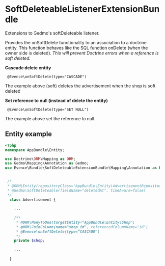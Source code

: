 # SoftDeleteableListenerExtensionBundle
Extensions to Gedmo's softDeleteable listener.

Provides the onSoftDelete functionality to an association to a doctrine entity. This function behaves like the SQL function onDelete (when the owner side is deleted). *This will prevent Doctrine errors when a reference is soft deleted.*

**Cascade delete entity**

```
 @Evence\onSoftDelete(type="CASCADE")
```

The example above (soft) deletes the advertisement when the shop is soft deleted


**Set reference to null (instead of delete the entity)**

```
 @Evence\onSoftDelete(type="SET NULL")
```

The example above set the reference to null.


## Entity example


``` php
<?php
namespace AppBundle\Entity;

use Doctrine\ORM\Mapping as ORM;
use Gedmo\Mapping\Annotation as Gedmo;
use Evence\Bundle\SoftDeleteableExtensionBundle\Mapping\Annotation as Evence;

  
 /*
 * @ORM\Entity(repositoryClass="AppBundle\Entity\AdvertisementRepository")
 * @Gedmo\SoftDeleteable(fieldName="deletedAt", timeAware=false)
 */
  class Advertisement {
  
    ...
  
    /**
     * @ORM\ManyToOne(targetEntity="AppBundle\Entity\Shop")
     * @ORM\JoinColumn(name="shop_id", referencedColumnName="id")
     * @Evence\onSoftDelete(type="CASCADE")
     */
    private $shop;
  
    ...
  
  }
  
```

